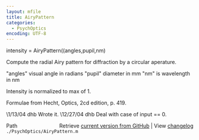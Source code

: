 ```yaml
---
layout: mfile
title: AiryPattern
categories:
  - PsychOptics
encoding: UTF-8
---
```


intensity = AiryPattern((angles,pupil,nm)

Compute the radial Airy pattern for diffraction by
a circular aperature.

  "angles" visual angle in radians
  "pupil" diameter in mm
  "nm" is wavelength in nm

Intensity is normalized to max of 1.

Formulae from Hecht, Optics, 2cd edition, p. 419.

\1/13/04  dhb  Wrote it.
\12/27/04 dhb    Deal with case of input == 0.


<div class="code_header" style="text-align:right;">
  <span style="float:left;">Path&nbsp;&nbsp;</span> <span class="counter">Retrieve <a href=
  "https://raw.github.com/Psychtoolbox-3/Psychtoolbox-3/beta/./PsychOptics/AiryPattern.m">current version from GitHub</a> | View <a href=
  "https://github.com/Psychtoolbox-3/Psychtoolbox-3/commits/beta/./PsychOptics/AiryPattern.m">changelog</a></span>
</div>
<div class="code">
  <code>./PsychOptics/AiryPattern.m</code>
</div>
